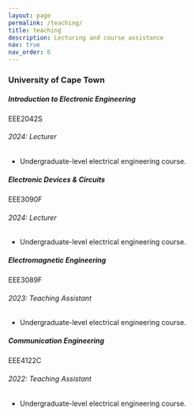 ```yaml
---
layout: page
permalink: /teaching/
title: teaching
description: Lecturing and course assistance
nav: true
nav_order: 6
---
```


<h3 class="mt-4">University of Cape Town</h3>

<div class="card mt-3">
  <div class="p-3">
    <div class="row">
      <div class="col-sm-10">
        <h5 class="font-weight-bold">Introduction to Electronic Engineering</h5>
      </div>
      <div class="col-sm-2 text-left text-sm-right">
        <span class="badge font-weight-bold primary-color-dark text-uppercase align-middle">
            EEE2042S
        </span>
      </div>
    </div>
    <h6 class="font-italic mt-2 mt-sm-0">2024: Lecturer</h6>
    <ul class="card-text font-weight-light list-group list-group-flush">
      <li class="list-group-item">Undergraduate-level electrical engineering course.</li>
    </ul>
  </div>
</div>

<div class="card mt-3">
  <div class="p-3">
    <div class="row">
      <div class="col-sm-10">
        <h5 class="font-weight-bold">Electronic Devices & Circuits</h5>
      </div>
      <div class="col-sm-2 text-left text-sm-right">
        <span class="badge font-weight-bold primary-color-dark text-uppercase align-middle">
            EEE3090F
        </span>
      </div>
    </div>
    <h6 class="font-italic mt-2 mt-sm-0">2024: Lecturer</h6>
    <ul class="card-text font-weight-light list-group list-group-flush">
      <li class="list-group-item">Undergraduate-level electrical engineering course.</li>
    </ul>
  </div>
</div>

<div class="card mt-3">
  <div class="p-3">
    <div class="row">
      <div class="col-sm-10">
        <h5 class="font-weight-bold">Electromagnetic Engineering</h5>
      </div>
      <div class="col-sm-2 text-left text-sm-right">
        <span class="badge font-weight-bold primary-color-dark text-uppercase align-middle">
            EEE3089F
        </span>
      </div>
    </div>
    <h6 class="font-italic mt-2 mt-sm-0">2023: Teaching Assistant</h6>
    <ul class="card-text font-weight-light list-group list-group-flush">
      <li class="list-group-item">Undergraduate-level electrical engineering course.</li>
    </ul>
  </div>
</div>

<div class="card mt-3">
  <div class="p-3">
    <div class="row">
      <div class="col-sm-10">
        <h5 class="font-weight-bold">Communication Engineering</h5>
      </div>
      <div class="col-sm-2 text-left text-sm-right">
        <span class="badge font-weight-bold primary-color-dark text-uppercase align-middle">
            EEE4122C
        </span>
      </div>
    </div>
    <h6 class="font-italic mt-2 mt-sm-0">2022: Teaching Assistant</h6>
    <ul class="card-text font-weight-light list-group list-group-flush">
      <li class="list-group-item">Undergraduate-level electrical engineering course.</li>
    </ul>
  </div>
</div>




